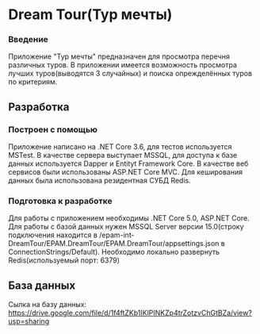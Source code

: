 # Dream Tour(Тур мечты)

### Введение
Приложение "Тур мечты" предназначен для просмотра перечня различных туров. В приложении имеется возможность просмотра лучших туров(выводятся 3 случайных) и поиска опрежделённых туров по критериям.

## Разработка

### Построен с помощью
Приложение написано на .NET Core 3.6, для тестов используется MSTest. В качестве сервера выступает MSSQL, для доступа к базе данных используется Dapper и Entityt Framework Core. В качестве веб сервисов были использованы ASP.NET Core MVC. Для кеширования данных была использована резидентная СУБД Redis.

### Подготовка к разработке
Для работы с приложением необходимы .NET Core 5.0, ASP.NET Core. Для работы с базой данных нужен MSSQL Server версии 15.0(строку подключения находится в /epam-int-DreamTour/EPAM.DreamTour/EPAM.DreamTour/appsettings.json в ConnectionStrings/Default). Необходимо локально развернуть Redis(используемый порт: 6379)

## База данных

Сылка на базу данных: https://drive.google.com/file/d/1f4ftZKb1IKlPINKZp4trZotzvChGtBZa/view?usp=sharing
